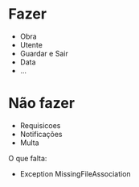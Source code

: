 Fazer
==
+ Obra
+ Utente
+ Guardar e Sair
+ Data
+ ...

Não fazer
==
+ Requisicoes
+ Notificações
+ Multa

O que falta:
+ Exception MissingFileAssociation
